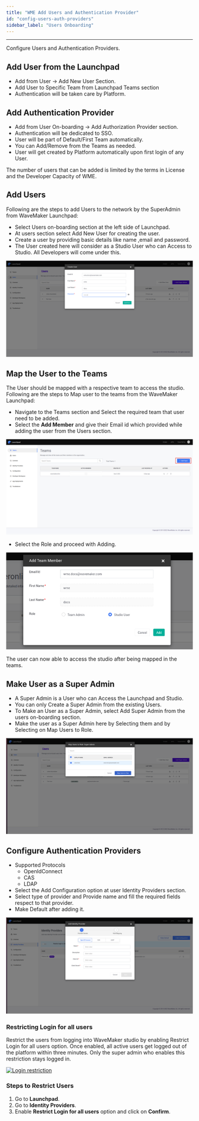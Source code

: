 ```yaml
---
title: "WME Add Users and Authentication Provider"
id: "config-users-auth-providers"
sidebar_label: "Users Onboarding"
---
```

---

Configure Users and Authentication Providers.

## Add User from the Launchpad

- Add from User -> Add New User Section.
- Add User to Specific Team from Launchpad Teams section
- Authentication will be taken care by Platform.

## Add Authentication Provider

- Add from User On-boarding -> Add Authorization Provider section.
- Authentication will be dedicated to SSO.
- User will be part of Default/First Team automatically.
- You can Add/Remove from the Teams as needed.
- User will get created by Platform automatically upon first login of any User.

The number of users that can be added is limited by the terms in License and the Developer Capacity of WME.

## Add Users

Following are the steps to add Users to the network by the SuperAdmin from WaveMaker Launchpad:

- Select Users on-boarding section at the left side of Launchpad.
- At users section select Add New User for creating the user.
- Create a user by providing basic details like name ,email and password.
- The User created here will consider as a Studio User who can Access to Studio. All Developers will come under this.


[![user creation](/learn/assets/wme-setup/configuring-wme/user-creation.png)](/learn/assets/wme-setup/configuring-wme/user-creation.png)


## Map the User to the Teams

The User should be mapped with a respective team to access the studio. Following are the steps to Map user to the teams from the WaveMaker Launchpad:

- Navigate to the Teams section and Select the required team that user need to be added.
- Select the **Add Member** and give their Email id which provided while adding the user from the  Users section.

 [![teams](/learn/assets/wme-setup/configuring-wme/teams.png)](/learn/assets/wme-setup/configuring-wme/user-creation.png)

- Select the Role and proceed with Adding.

 [![add member](/learn/assets/wme-setup/configuring-wme/add-team-member.png)](/learn/assets/wme-setup/configuring-wme/add-team-member.png)

 The user can now able to access the studio after being mapped in the teams.

## Make User as a Super Admin

- A Super Admin is a User who can Access the Launchpad and Studio.
- You can only Create a Super Admin from the existing Users.
- To Make an User as a Super Admin, select Add Super Admin from the users on-boarding section.
- Make the user as a Super Admin here by Selecting them and by Selecting on Map Users to Role.


[![Super Admin creation](/learn/assets/wme-setup/configuring-wme/super-admin.png)](/learn/assets/wme-setup/configuring-wme/super-admin.png)


## Configure Authentication Providers

- Supported Protocols
  - OpenIdConnect
  - CAS
  - LDAP
- Select the Add Configuration option at user Identity Providers section.
- Select type of provider and Provide name and fill the required fields respect to that provider.
- Make Default after adding it.


[![authentication provider](/learn/assets/wme-setup/configuring-wme/adding-authorization-provider.png)](/learn/assets/wme-setup/configuring-wme/adding-authorization-provider.png)

### Restricting Login for all users

Restrict the users from logging into WaveMaker studio by enabling Restrict Login for all users option. Once enabled, all active users get logged out of the platform within three minutes. Only the super admin who enables this restriction stays logged in.

[![Login restriction](/learn/assets/wme-setup/configuring-wme/wm_logout_users_1f.png)](/learn/assets/wme-setup/configuring-wme/wm_logout_users_1f.png)

### Steps to Restrict Users

1. Go to **Launchpad**.
2. Go to **Identity Providers**.
3. Enable **Restrict Login for all users** option and click on **Confirm**.

